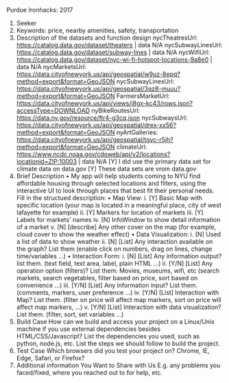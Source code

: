 Purdue Ironhacks: 2017
1.	Seeker
2.	Keywords: price, nearby amenities, safety, transportation
3.	Description of the datasets and function design
nycTheatresUrl: https://catalog.data.gov/dataset/theaters | data N/A
nycSubwayLinesUrl: https://catalog.data.gov/dataset/subway-lines | data N/A
nycWifiUrl: https://catalog.data.gov/dataset/nyc-wi-fi-hotspot-locations-9a8e0 | data N/A
nycMarketsUrl: https://data.cityofnewyork.us/api/geospatial/w9uz-8epq?method=export&format=GeoJSON
nycSubwayLinesUrl: https://data.cityofnewyork.us/api/geospatial/3qz8-muuu?method=export&format=GeoJSON 
FarmersMarketUrl: https://data.cityofnewyork.us/api/views/j8gx-kc43/rows.json?accessType=DOWNLOAD 
nyBikeRoutesUrl: https://data.ny.gov/resource/ftr4-g3cq.json 
nycSubwaysUrl: https://data.cityofnewyork.us/api/geospatial/drex-xx56?method=export&format=GeoJSON
nyArtGalleries: https://data.cityofnewyork.us/api/geospatial/tgyc-r5jh?method=export&format=GeoJSON
climateUrl: 
https://www.ncdc.noaa.gov/cdoweb/api/v2/locations?locationid=ZIP:10003 | data N/A
[Y] I did use the primary data set for climate data on data.gov
[Y] These data sets are vrom data.gov
4.	Brief Description
•   My app will help students coming to NYU find affordable housing through selected locations and filters, using the interactive UI to look through places that best fit their personal needs. 
Fill in the structued description:
•	Map View:
i.	[Y] Basic Map with specific location (your map is located in a meaningful place, city of west lafayette for example)
ii.	[Y] Markers for location of markets
iii.	[Y] Labels for markets' names
iv.	[N] InfoWindow to show detail information of a market
v.	[N] [describe] Any other cover on the map (for example, cloud cover to show the weather effect)
•	Data Visualization:
i.	[N] Used a list of data to show weather
ii.	[N] [List] Any interaction available on the graph? List them (enable click on numbers, drag on lines, change time/variables ...)
•	Interaction Form:
i.	[N] [List] Any information output? list them. (text field, text area, label, plain HTML ...)
ii.	[Y/N] [List] Any operation option (filters)? List them: Movies, museums, wifi, etc (search markets, search vegetables, filter based on price, sort based on convenience ...)
iii.	[Y/N] [List] Any information input? List them. (comments, markers, user preference ...)
iv.	[Y/N] [List] Interaction with Map? List them. (filter on price will affect map markers, sort on price will affect map markers, ...)
v.	[Y/N] [List] Interaction with data visualization? List them. (filter, sort, set variables ...)
5.	Build Case How can we build and access your project on a Linux/Unix machine if you use external dependencies besides HTML/CSS/Javascript? List the dependencies you used, such as python, node.js, etc. List the steps we should follow to build the project.
6.	Test Case Which browsers did you test your project on? Chrome, IE, Edge, Safari, or Firefox?
7.	Additional information You Want to Share with Us E.g. any problems you faced/fixed, where you reached out to for help, etc.

